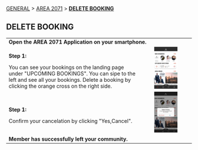 [GENERAL](/WIKI_README.md) > [AREA 2071](AREA/README.md) > **[DELETE BOOKING](AREA/deletebooking.md)**

## DELETE BOOKING <br>

<table>
  <thead>
  </thead>
  <tbody>
    <tr>
      <tr><td colspan="3"><b>Open the AREA 2071 Application on your smartphone.</b></td>
    </tr>
    <tr>
    <td style="text-align: left"><p><b>Step 1:</b></p>You can see your bookings on the landing page under "UPCOMING BOOKINGS". You can sipe to the left and see all your bookings. Delete a booking by clicking the orange cross on the right side.</td>
    <td style="text-align: center"><img src="deletebooking01.jpg"{ width=50% } alt="Delete Booking Step 1"></td>
    </tr>
    <tr>
    <td style="text-align: left"><p><b>Step 1:</b></p>Confirm your cancelation by clicking "Yes,Cancel".</td>
    <td style="text-align: center"><img src="deletebooking02.jpg"{ width=50% } alt="Delete Booking Step 2"></td>
    </tr>
    <tr>
       <tr><td colspan="3"><b>Member has successfully left your community.</b></td>
    </tr>
    </tbody>
</table>
